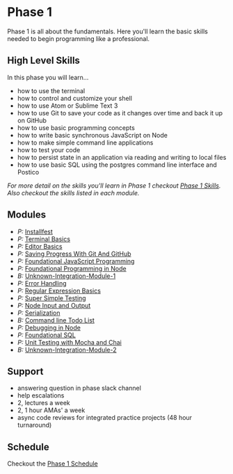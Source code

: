 # Phase 1

Phase 1 is all about the fundamentals. Here you'll learn the basic skills needed
to begin programming like a professional.


## High Level Skills

In this phase you will learn…

- how to use the terminal
- how to control and customize your shell
- how to use Atom or Sublime Text 3
- how to use Git to save your code as it changes over time and back it up on GitHub
- how to use basic programming concepts
- how to write basic synchronous JavaScript on Node
- how to make simple command line applications
- how to test your code
- how to persist state in an application via reading and writing to local files
- how to use basic SQL using the postgres command line interface and Postico

_For more detail on the skills you'll learn in Phase 1 checkout
[Phase 1 Skills](./skills.md). Also checkout the skills listed in each module._


## Modules

- _P:_ [Installfest](../../modules/Installfest)
- _P:_ [Terminal Basics](../../modules/Terminal-Basics)
- _P:_ [Editor Basics](../../modules/Editor-Basics)
- _P:_ [Saving Progress With Git And GitHub](../../modules/Saving-Progress-With-Git-And-GitHub)
- _P:_ [Foundational JavaScript Programming](../../modules/Foundational-JavaScript-Programing)
- _P:_ [Foundational Programming in Node](../../modules/Foundational-Programing-in-Node)
- _B:_ [Unknown-Integration-Module-1](../../modules/Unknown-Integration-Module-1)
- _P:_ [Error Handling](../../modules/Error-Handling)
- _P:_ [Regular Expression Basics](../../modules/Regular-Expression-Basics)
- _P:_ [Super Simple Testing](../../modules/Super-Simple-Testing)
- _P:_ [Node Input and Output](../../modules/Node-Input-and-Output)
- _P:_ [Serialization](../../modules/Serialization)
- _B:_ [Command line Todo List](../../modules/Command-Line-Todo-List)
- _P:_ [Debugging in Node](../../modules/Debugging-in-Node)
- _P:_ [Foundational SQL](../../modules/Foundational-SQL)
- _P:_ [Unit Testing with Mocha and Chai](../../modules/Unit-Testing-With-Mocha-And-Chai)
- _B:_ [Unknown-Integration-Module-2](../../modules/Unknown-Integration-Module-2)

## Support

- answering question in phase slack channel
- help escalations
- 2, lectures a week
- 2, 1 hour AMAs' a week
- async code reviews for integrated practice projects (48 hour turnaround)


## Schedule

Checkout the [Phase 1 Schedule](./schedule.md)
